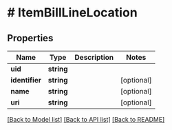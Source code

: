 # # ItemBillLineLocation

## Properties

Name | Type | Description | Notes
------------ | ------------- | ------------- | -------------
**uid** | **string** |  | 
**identifier** | **string** |  | [optional] 
**name** | **string** |  | [optional] 
**uri** | **string** |  | [optional] 

[[Back to Model list]](../../README.md#documentation-for-models) [[Back to API list]](../../README.md#documentation-for-api-endpoints) [[Back to README]](../../README.md)


